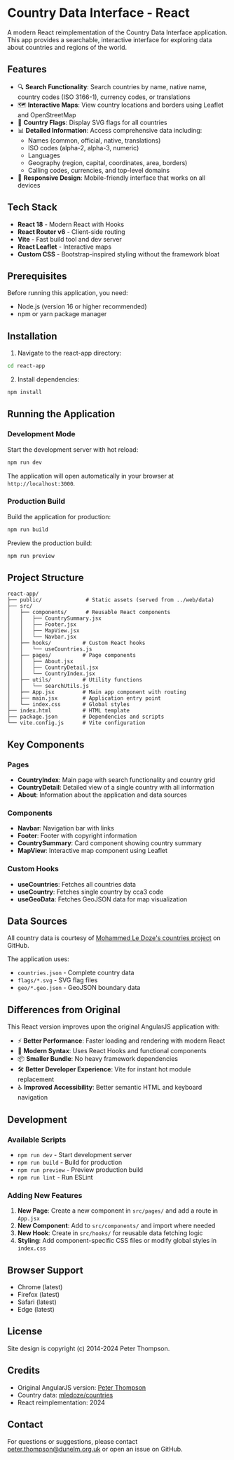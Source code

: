 # Country Data Interface - React

A modern React reimplementation of the Country Data Interface application. This app provides a searchable, interactive interface for exploring data about countries and regions of the world.

## Features

- 🔍 **Search Functionality**: Search countries by name, native name, country codes (ISO 3166-1), currency codes, or translations
- 🗺️ **Interactive Maps**: View country locations and borders using Leaflet and OpenStreetMap
- 🚩 **Country Flags**: Display SVG flags for all countries
- 📊 **Detailed Information**: Access comprehensive data including:
  - Names (common, official, native, translations)
  - ISO codes (alpha-2, alpha-3, numeric)
  - Languages
  - Geography (region, capital, coordinates, area, borders)
  - Calling codes, currencies, and top-level domains
- 📱 **Responsive Design**: Mobile-friendly interface that works on all devices

## Tech Stack

- **React 18** - Modern React with Hooks
- **React Router v6** - Client-side routing
- **Vite** - Fast build tool and dev server
- **React Leaflet** - Interactive maps
- **Custom CSS** - Bootstrap-inspired styling without the framework bloat

## Prerequisites

Before running this application, you need:

- Node.js (version 16 or higher recommended)
- npm or yarn package manager

## Installation

1. Navigate to the react-app directory:
```bash
cd react-app
```

2. Install dependencies:
```bash
npm install
```

## Running the Application

### Development Mode

Start the development server with hot reload:

```bash
npm run dev
```

The application will open automatically in your browser at `http://localhost:3000`.

### Production Build

Build the application for production:

```bash
npm run build
```

Preview the production build:

```bash
npm run preview
```

## Project Structure

```
react-app/
├── public/              # Static assets (served from ../web/data)
├── src/
│   ├── components/      # Reusable React components
│   │   ├── CountrySummary.jsx
│   │   ├── Footer.jsx
│   │   ├── MapView.jsx
│   │   └── Navbar.jsx
│   ├── hooks/          # Custom React hooks
│   │   └── useCountries.js
│   ├── pages/          # Page components
│   │   ├── About.jsx
│   │   ├── CountryDetail.jsx
│   │   └── CountryIndex.jsx
│   ├── utils/          # Utility functions
│   │   └── searchUtils.js
│   ├── App.jsx         # Main app component with routing
│   ├── main.jsx        # Application entry point
│   └── index.css       # Global styles
├── index.html          # HTML template
├── package.json        # Dependencies and scripts
└── vite.config.js      # Vite configuration
```

## Key Components

### Pages

- **CountryIndex**: Main page with search functionality and country grid
- **CountryDetail**: Detailed view of a single country with all information
- **About**: Information about the application and data sources

### Components

- **Navbar**: Navigation bar with links
- **Footer**: Footer with copyright information
- **CountrySummary**: Card component showing country summary
- **MapView**: Interactive map component using Leaflet

### Custom Hooks

- **useCountries**: Fetches all countries data
- **useCountry**: Fetches single country by cca3 code
- **useGeoData**: Fetches GeoJSON data for map visualization

## Data Sources

All country data is courtesy of [Mohammed Le Doze's countries project](https://github.com/mledoze/countries) on GitHub.

The application uses:
- `countries.json` - Complete country data
- `flags/*.svg` - SVG flag files
- `geo/*.geo.json` - GeoJSON boundary data

## Differences from Original

This React version improves upon the original AngularJS application with:

- ⚡ **Better Performance**: Faster loading and rendering with modern React
- 🎨 **Modern Syntax**: Uses React Hooks and functional components
- 📦 **Smaller Bundle**: No heavy framework dependencies
- 🛠️ **Better Developer Experience**: Vite for instant hot module replacement
- ♿ **Improved Accessibility**: Better semantic HTML and keyboard navigation

## Development

### Available Scripts

- `npm run dev` - Start development server
- `npm run build` - Build for production
- `npm run preview` - Preview production build
- `npm run lint` - Run ESLint

### Adding New Features

1. **New Page**: Create a new component in `src/pages/` and add a route in `App.jsx`
2. **New Component**: Add to `src/components/` and import where needed
3. **New Hook**: Create in `src/hooks/` for reusable data fetching logic
4. **Styling**: Add component-specific CSS files or modify global styles in `index.css`

## Browser Support

- Chrome (latest)
- Firefox (latest)
- Safari (latest)
- Edge (latest)

## License

Site design is copyright (c) 2014-2024 Peter Thompson.

## Credits

- Original AngularJS version: [Peter Thompson](https://github.com/petert82/country-data-interface)
- Country data: [mledoze/countries](https://github.com/mledoze/countries)
- React reimplementation: 2024

## Contact

For questions or suggestions, please contact peter.thompson@dunelm.org.uk or open an issue on GitHub.

